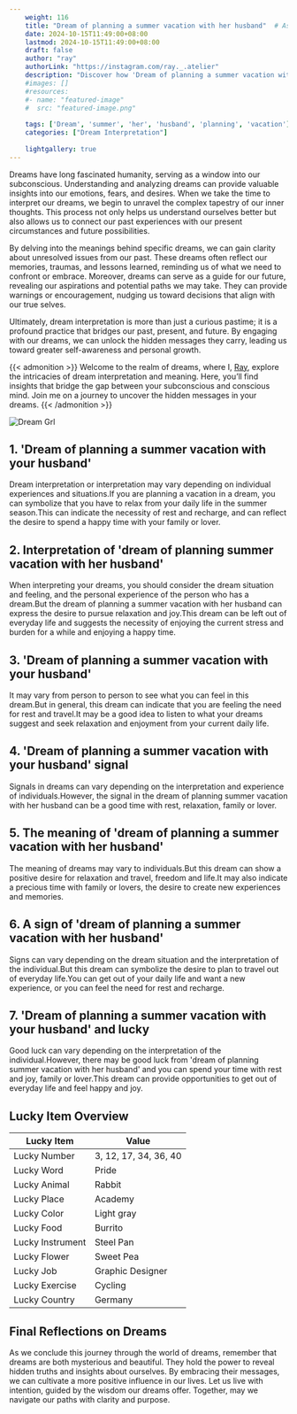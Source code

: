 ```yaml
---
    weight: 116
    title: "Dream of planning a summer vacation with her husband"  # Assuming 'title' column exists
    date: 2024-10-15T11:49:00+08:00
    lastmod: 2024-10-15T11:49:00+08:00
    draft: false
    author: "ray"
    authorLink: "https://instagram.com/ray._.atelier"
    description: "Discover how 'Dream of planning a summer vacation with her husband' can interpret your future and uncover its significant meanings in your life."
    #images: []
    #resources:
    #- name: "featured-image"
    #  src: "featured-image.png"
    
    tags: ['Dream', 'summer', 'her', 'husband', 'planning', 'vacation']
    categories: ["Dream Interpretation"]
    
    lightgallery: true
---
```

    
Dreams have long fascinated humanity, serving as a window into our subconscious. Understanding and analyzing dreams can provide valuable insights into our emotions, fears, and desires. When we take the time to interpret our dreams, we begin to unravel the complex tapestry of our inner thoughts. This process not only helps us understand ourselves better but also allows us to connect our past experiences with our present circumstances and future possibilities.

By delving into the meanings behind specific dreams, we can gain clarity about unresolved issues from our past. These dreams often reflect our memories, traumas, and lessons learned, reminding us of what we need to confront or embrace. Moreover, dreams can serve as a guide for our future, revealing our aspirations and potential paths we may take. They can provide warnings or encouragement, nudging us toward decisions that align with our true selves.

Ultimately, dream interpretation is more than just a curious pastime; it is a profound practice that bridges our past, present, and future. By engaging with our dreams, we can unlock the hidden messages they carry, leading us toward greater self-awareness and personal growth.

{{< admonition >}}
Welcome to the realm of dreams, where I, [Ray](https://instagram.com/ray._.atelier), explore the intricacies of dream interpretation and meaning. Here, you’ll find insights that bridge the gap between your subconscious and conscious mind. Join me on a journey to uncover the hidden messages in your dreams.
{{< /admonition >}}

![Dream Grl](https://cdn.pixabay.com/photo/2017/11/02/03/35/gothic-2910057_1280.jpg "Dream Grl")

## 1. 'Dream of planning a summer vacation with your husband'
Dream interpretation or interpretation may vary depending on individual experiences and situations.If you are planning a vacation in a dream, you can symbolize that you have to relax from your daily life in the summer season.This can indicate the necessity of rest and recharge, and can reflect the desire to spend a happy time with your family or lover.

## 2. Interpretation of 'dream of planning summer vacation with her husband'
When interpreting your dreams, you should consider the dream situation and feeling, and the personal experience of the person who has a dream.But the dream of planning a summer vacation with her husband can express the desire to pursue relaxation and joy.This dream can be left out of everyday life and suggests the necessity of enjoying the current stress and burden for a while and enjoying a happy time.

## 3. 'Dream of planning a summer vacation with your husband'
It may vary from person to person to see what you can feel in this dream.But in general, this dream can indicate that you are feeling the need for rest and travel.It may be a good idea to listen to what your dreams suggest and seek relaxation and enjoyment from your current daily life.

## 4. 'Dream of planning a summer vacation with your husband' signal
Signals in dreams can vary depending on the interpretation and experience of individuals.However, the signal in the dream of planning summer vacation with her husband can be a good time with rest, relaxation, family or lover.

## 5. The meaning of 'dream of planning a summer vacation with her husband'
The meaning of dreams may vary to individuals.But this dream can show a positive desire for relaxation and travel, freedom and life.It may also indicate a precious time with family or lovers, the desire to create new experiences and memories.

## 6. A sign of 'dream of planning a summer vacation with her husband'
Signs can vary depending on the dream situation and the interpretation of the individual.But this dream can symbolize the desire to plan to travel out of everyday life.You can get out of your daily life and want a new experience, or you can feel the need for rest and recharge.

## 7. 'Dream of planning a summer vacation with your husband' and lucky
Good luck can vary depending on the interpretation of the individual.However, there may be good luck from 'dream of planning summer vacation with her husband' and you can spend your time with rest and joy, family or lover.This dream can provide opportunities to get out of everyday life and feel happy and joy.

## Lucky Item Overview
| Lucky Item          | Value              |
|---------------|--------------------|
| Lucky Number        | 3, 12, 17, 34, 36, 40  |
| Lucky Word          | Pride |
| Lucky Animal        | Rabbit |
| Lucky Place         | Academy     |
| Lucky Color         | Light gray     |
| Lucky Food          | Burrito      |
| Lucky Instrument    | Steel Pan |
| Lucky Flower        | Sweet Pea    |
| Lucky Job           | Graphic Designer       |
| Lucky Exercise      | Cycling  |
| Lucky Country       | Germany    |


##  Final Reflections on Dreams

As we conclude this journey through the world of dreams, remember that dreams are both mysterious and beautiful. They hold the power to reveal hidden truths and insights about ourselves. By embracing their messages, we can cultivate a more positive influence in our lives. Let us live with intention, guided by the wisdom our dreams offer. Together, may we navigate our paths with clarity and purpose.
